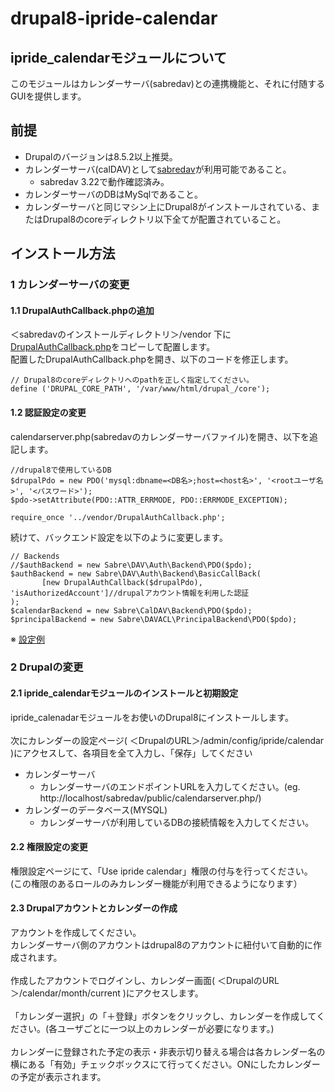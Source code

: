 # drupal8-ipride-calendar
## ipride_calendarモジュールについて
このモジュールはカレンダーサーバ(sabredav)との連携機能と、それに付随するGUIを提供します。

## 前提
* Drupalのバージョンは8.5.2以上推奨。
* カレンダーサーバ(calDAV)として[sabredav](http://sabre.io/)が利用可能であること。
  * sabredav 3.22で動作確認済み。
* カレンダーサーバのDBはMySqlであること。
* カレンダーサーバと同じマシン上にDrupal8がインストールされている、またはDrupal8のcoreディレクトリ以下全てが配置されていること。

## インストール方法
### 1 カレンダーサーバの変更
#### 1.1 DrupalAuthCallback.phpの追加
 ＜sabredavのインストールディレクトリ＞/vendor 下に[DrupalAuthCallback.php](https://github.com/ipride-jp/drupal8-ipride-calendar/tree/master/sabredav)をコピーして配置します。<br>
配置したDrupalAuthCallback.phpを開き、以下のコードを修正します。
```
// Drupal8のcoreディレクトリへのpathを正しく指定してください。
define ('DRUPAL_CORE_PATH', '/var/www/html/drupal_/core');
```
#### 1.2 認証設定の変更
calendarserver.php(sabredavのカレンダーサーバファイル)を開き、以下を追記します。
```
//drupal8で使用しているDB
$drupalPdo = new PDO('mysql:dbname=<DB名>;host=<host名>', '<rootユーザ名>', '<パスワード>');
$pdo->setAttribute(PDO::ATTR_ERRMODE, PDO::ERRMODE_EXCEPTION);
```
```
require_once '../vendor/DrupalAuthCallback.php';
```
続けて、バックエンド設定を以下のように変更します。
```
// Backends
//$authBackend = new Sabre\DAV\Auth\Backend\PDO($pdo);
$authBackend = new Sabre\DAV\Auth\Backend\BasicCallBack(
       [new DrupalAuthCallback($drupalPdo), 'isAuthorizedAccount']//drupalアカウント情報を利用した認証
);
$calendarBackend = new Sabre\CalDAV\Backend\PDO($pdo);
$principalBackend = new Sabre\DAVACL\PrincipalBackend\PDO($pdo);
```
※ [設定例](https://github.com/ipride-jp/drupal8-ipride-calendar/blob/master/sabredav/examples/drupal-calserver.php)


### 2 Drupalの変更
#### 2.1 ipride_calendarモジュールのインストールと初期設定
ipride_calenadarモジュールをお使いのDrupal8にインストールします。<br>
<br>
次にカレンダーの設定ページ( ＜DrupalのURL＞/admin/config/ipride/calendar )にアクセスして、各項目を全て入力し、「保存」してください
* カレンダーサーバ
  * カレンダーサーバのエンドポイントURLを入力してください。(eg. http://localhost/sabredav/public/calendarserver.php/)
* カレンダーのデータベース(MYSQL)
  * カレンダーサーバが利用しているDBの接続情報を入力してください。

#### 2.2 権限設定の変更 
権限設定ページにて、「Use ipride calendar」権限の付与を行ってください。
(この権限のあるロールのみカレンダー機能が利用できるようになります）

#### 2.3 Drupalアカウントとカレンダーの作成
アカウントを作成してください。<br>
カレンダーサーバ側のアカウントはdrupal8のアカウントに紐付いて自動的に作成されます。<br>
<br>
作成したアカウントでログインし、カレンダー画面( ＜DrupalのURL＞/calendar/month/current )にアクセスします。<br>
<br>
「カレンダー選択」の「＋登録」ボタンをクリックし、カレンダーを作成してください。(各ユーザごとに一つ以上のカレンダーが必要になります。)<br>
<br>
カレンダーに登録された予定の表示・非表示切り替える場合は各カレンダー名の横にある「有効」チェックボックスにて行ってください。ONにしたカレンダーの予定が表示されます。
